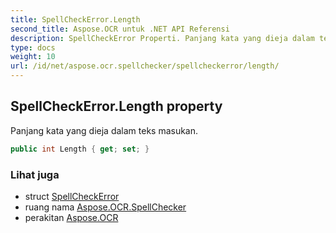 ```yaml
---
title: SpellCheckError.Length
second_title: Aspose.OCR untuk .NET API Referensi
description: SpellCheckError Properti. Panjang kata yang dieja dalam teks masukan.
type: docs
weight: 10
url: /id/net/aspose.ocr.spellchecker/spellcheckerror/length/
---
```

## SpellCheckError.Length property

Panjang kata yang dieja dalam teks masukan.

```csharp
public int Length { get; set; }
```

### Lihat juga

* struct [SpellCheckError](../)
* ruang nama [Aspose.OCR.SpellChecker](../../spellcheckerror/)
* perakitan [Aspose.OCR](../../../)


